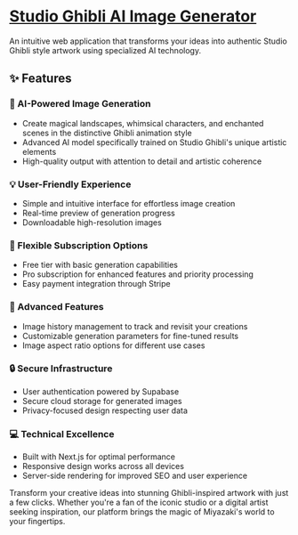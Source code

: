 # [Studio Ghibli AI Image Generator](https://studioghibli-generator.space/)

An intuitive web application that transforms your ideas into authentic Studio Ghibli style artwork using specialized AI technology.

## ✨ Features

### 🎨 AI-Powered Image Generation
- Create magical landscapes, whimsical characters, and enchanted scenes in the distinctive Ghibli animation style
- Advanced AI model specifically trained on Studio Ghibli's unique artistic elements
- High-quality output with attention to detail and artistic coherence

### 💡 User-Friendly Experience
- Simple and intuitive interface for effortless image creation
- Real-time preview of generation progress
- Downloadable high-resolution images

### 🚀 Flexible Subscription Options
- Free tier with basic generation capabilities
- Pro subscription for enhanced features and priority processing
- Easy payment integration through Stripe

### 🔄 Advanced Features
- Image history management to track and revisit your creations
- Customizable generation parameters for fine-tuned results
- Image aspect ratio options for different use cases

### 🔒 Secure Infrastructure
- User authentication powered by Supabase
- Secure cloud storage for generated images
- Privacy-focused design respecting user data

### 💻 Technical Excellence
- Built with Next.js for optimal performance
- Responsive design works across all devices
- Server-side rendering for improved SEO and user experience

Transform your creative ideas into stunning Ghibli-inspired artwork with just a few clicks. Whether you're a fan of the iconic studio or a digital artist seeking inspiration, our platform brings the magic of Miyazaki's world to your fingertips.
